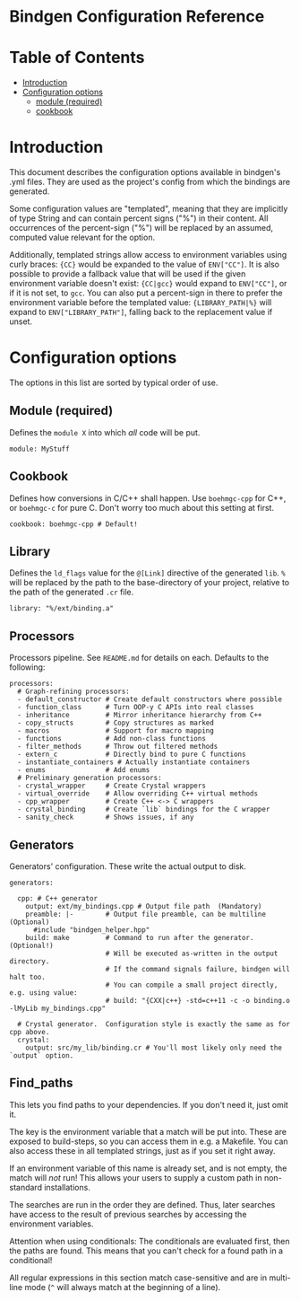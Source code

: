# Bindgen Configuration Reference

# Table of Contents

<!--ts-->
   * [Introduction](#introduction)
   * [Configuration options](#configuration-options)
      * [module (required)](#module-required)
      * [cookbook](#cookbook)

<!-- Added by: docelic, at: Thu 28 May 2020 10:54:48 PM CEST -->

<!--te-->

# Introduction

This document describes the configuration options available in
bindgen's .yml files. They are used as the project's config
from which the bindings are generated.

Some configuration values are "templated", meaning that they are
implicitly of type String and can contain percent signs ("%") in
their content. All occurrences of the percent-sign ("%") will be
replaced by an assumed, computed value relevant for the option.

Additionally, templated strings allow access to environment variables using
curly braces: `{CC}` would be expanded to the value of `ENV["CC"]`.  It is
also possible to provide a fallback value that will be used if the given
environment variable doesn't exist: `{CC|gcc}` would expand to `ENV["CC"]`,
or if it is not set, to `gcc`.  You can also put a percent-sign in there
to prefer the environment variable before the templated value:
`{LIBRARY_PATH|%}` will expand to `ENV["LIBRARY_PATH"]`, falling back to
the replacement value if unset.

# Configuration options

The options in this list are sorted by typical order of use.

## Module (required)

Defines the `module X` into which *all* code will be put.

```
module: MyStuff
```

## Cookbook

Defines how conversions in C/C++ shall happen. Use `boehmgc-cpp` for C++,
or `boehmgc-c` for pure C. Don't worry too much about this setting at first.

```
cookbook: boehmgc-cpp # Default!
```

## Library

Defines the `ld_flags` value for the `@[Link]` directive of the generated `lib`.
`%` will be replaced by the path to the base-directory of your project, relative
to the path of the generated `.cr` file.

```
library: "%/ext/binding.a"
```

## Processors

Processors pipeline.  See `README.md` for details on each.
Defaults to the following:

```
processors:
  # Graph-refining processors:
  - default_constructor # Create default constructors where possible
  - function_class      # Turn OOP-y C APIs into real classes
  - inheritance         # Mirror inheritance hierarchy from C++
  - copy_structs        # Copy structures as marked
  - macros              # Support for macro mapping
  - functions           # Add non-class functions
  - filter_methods      # Throw out filtered methods
  - extern_c            # Directly bind to pure C functions
  - instantiate_containers # Actually instantiate containers
  - enums               # Add enums
  # Preliminary generation processors:
  - crystal_wrapper     # Create Crystal wrappers
  - virtual_override    # Allow overriding C++ virtual methods
  - cpp_wrapper         # Create C++ <-> C wrappers
  - crystal_binding     # Create `lib` bindings for the C wrapper
  - sanity_check        # Shows issues, if any
```

## Generators

Generators' configuration. These write the actual output to disk.

```
generators:

  cpp: # C++ generator
    output: ext/my_bindings.cpp # Output file path  (Mandatory)
    preamble: |-        # Output file preamble, can be multiline  (Optional)
      #include "bindgen_helper.hpp"
    build: make         # Command to run after the generator.  (Optional!)
                        # Will be executed as-written in the output directory.
                        # If the command signals failure, bindgen will halt too.
                        # You can compile a small project directly, e.g. using value:
                        # build: "{CXX|c++} -std=c++11 -c -o binding.o -lMyLib my_bindings.cpp"

  # Crystal generator.  Configuration style is exactly the same as for cpp above.
  crystal:
    output: src/my_lib/binding.cr # You'll most likely only need the `output` option.
```

## Find_paths

This lets you find paths to your dependencies.  If you don't need it, just
omit it.

The key is the environment variable that a match will be put into.  These are
exposed to build-steps, so you can access them in e.g. a Makefile.  You can
also access these in all templated strings, just as if you set it right
away.

If an environment variable of this name is already set, and is not empty,
the match will *not* run!  This allows your users to supply a custom path
in non-standard installations.

The searches are run in the order they are defined.  Thus, later searches
have access to the result of previous searches by accessing the environment
variables.

Attention when using conditionals: The conditionals are evaluated first,
then the paths are found.  This means that you can't check for a found
path in a conditional!

All regular expressions in this section match case-sensitive and are
in multi-line mode (`^` will always match at the beginning of a line).
